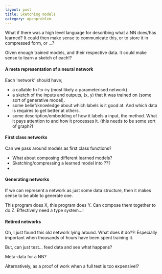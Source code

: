 ```yaml
---
layout: post
title: Sketching models
category: openproblem
---
```


What if there was a high level language for describing what a NN does/has learned? It could then make sense to communicate this, or to store it in compressed form, or ...?

Given enough trained models, and their respective data. It could make sense to learn a sketch of each!?

#### A meta representation of a neural network

Each 'network' should have;

* a callable fn f:x->y (most likely a parameterised network)
* a sketch of the inputs and outputs, (x, y) that it was trained on (some sort of generative model).
* some belief/knowledge about which labels is it good at. And which data is requires to get better at others.
* some description/embedding of how it labels a input, the method. What it pays attention to and how it processes it. (this needs to be some sort of graph?)

#### First class networks

Can we pass around models as first class functions?

* What about composing different learned models?
* Sketching/compressing a learned model into ???
*

#### Generating networks

If we can represent a network as just some data structure, then it makes sense to be able to generate one.

This program does X, this program does Y. Can compose them together to do Z. Effectively need a type system...!


#### Retired networks

Oh, I just found this old network lying around. What does it do??!
Especially important when thousands of hours have been spent training it.

But, can just test... feed data and see what happens?

Meta-data for a NN?

Alternatively, as a proof of work when a full test is too expensive!?
